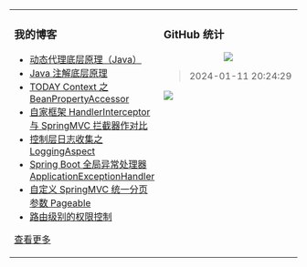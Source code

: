<table align="center"><tr>
<td valign="top" width="50%">

### 我的博客
- [动态代理底层原理（Java）](https://taketoday.cn/articles/java-dynamic-proxy-underlying-principles)
- [Java 注解底层原理](https://taketoday.cn/articles/the-underlying-principles-of-java-annotations)
- [TODAY Context 之 BeanPropertyAccessor](https://taketoday.cn/articles/1616819014712)
- [自家框架 HandlerInterceptor 与 SpringMVC 拦截器作对比](https://taketoday.cn/articles/1606746773560)
- [控制层日志收集之 LoggingAspect](https://taketoday.cn/articles/1606742566410)
- [Spring Boot 全局异常处理器 ApplicationExceptionHandler](https://taketoday.cn/articles/1606740754368)
- [自定义 SpringMVC 统一分页参数 Pageable](https://taketoday.cn/articles/1606740481571)
- [路由级别的权限控制](https://taketoday.cn/articles/1606728769274)

[查看更多](https://taketoday.cn)

</td>
<td valign="top" width="50%">

### GitHub 统计
<p align="center">
  <img src="https://github-readme-stats.vercel.app/api?username=TAKETODAY"/>
</p>

> 2024-01-11 20:24:29
    
<a title="Hits" target="_blank" href="https://github.com/TAKETODAY/TAKETODAY">
    <img src="https://hits.b3log.org/TAKETODAY/TAKETODAY.svg">
</a>

</td>
</tr></table>
